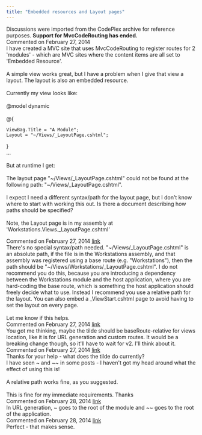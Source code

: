 ```yaml
---
title: "Embedded resources and Layout pages"
---
```

<div class="note">
   Discussions were imported from the CodePlex archive for reference purposes. <b>Support for MvcCodeRouting has ended.</b></div>
<div id="post1215518" class="discussion-comment op">
   <div class="discussion-header">Commented on 
      <time datetime="2014-02-27T01:47:01.973-08:00" title="2014-02-27T01:47:01.973-08:00">February 27, 2014</time>
   </div>
   <div class="discussion-message">I have created a MVC site that uses MvcCodeRouting to register routes for 2 'modules' - which are MVC sites where the content items are all set to 'Embedded Resource'. <br />
<br />
A simple view works great, but I have a problem when I give that view a layout. The layout is also an embedded resource.<br />
<br />
Currently my view looks like:<br />
<br />
@model dynamic<br />
<br />
@{<br />
<pre><code>ViewBag.Title = &quot;A Module&quot;;
Layout = &quot;~/Views/_LayoutPage.cshtml&quot;;</code></pre>

}<br />
...<br />
<br />
But at runtime I get:<br />
<br />
The layout page &quot;~/Views/_LayoutPage.cshtml&quot; could not be found at the following path: &quot;~/Views/_LayoutPage.cshtml&quot;.<br />
<br />
I expect I need a different syntax/path for the layout page, but I don't know where to start with working this out. Is there a document describing how paths should be specified?<br />
<br />
Note, the Layout page is in my assembly at 'Workstations.Views._LayoutPage.cshtml'<br />
</div>
</div>
<div id="post1215690" class="discussion-comment">
   <div class="discussion-header">Commented on 
      <time datetime="2014-02-27T08:09:12.26-08:00" title="2014-02-27T08:09:12.26-08:00">February 27, 2014</time> <a href="#post1215690" class="post-link">link</a></div>
   <div class="discussion-message">There's no special syntax/path needed. &quot;~/Views/_LayoutPage.cshtml&quot; is an absolute path, if the file is in the Workstations assembly, and that assembly was registered using a base route (e.g. &quot;Workstations&quot;), then the path should be &quot;~/Views/Workstations/_LayoutPage.cshtml&quot;. I do not recommend you do this, because you are introducing a dependency between the Workstations module and the host application, where you are hard-coding the base route, which is something the host application should freely decide what to use. Instead I recommend you use a relative path for the layout. You can also embed a _ViewStart.cshtml page to avoid having to set the layout on every page.<br />
<br />
Let me know if this helps.<br />
</div>
</div>
<div id="post1215745" class="discussion-comment">
   <div class="discussion-header">Commented on 
      <time datetime="2014-02-27T10:19:51.17-08:00" title="2014-02-27T10:19:51.17-08:00">February 27, 2014</time> <a href="#post1215745" class="post-link">link</a></div>
   <div class="discussion-message">You got me thinking, maybe the tilde should be baseRoute-relative for views location, like it is for URL generation and custom routes. It would be a breaking change though, so it'll have to wait for v2. I'll think about it.<br />
</div>
</div>
<div id="post1215967" class="discussion-comment marked-as-answer">
   <div class="discussion-header">Commented on 
      <time datetime="2014-02-27T23:39:59.1-08:00" title="2014-02-27T23:39:59.1-08:00">February 27, 2014</time> <a href="#post1215967" class="post-link">link</a></div>
   <div class="discussion-message">Thanks for your help - what does the tilde do currently? <br />
I have seen ~ and ~~ in some posts - I haven't got my head around what the effect of using this is!<br />
<br />
A relative path works fine, as you suggested. <br />
<br />
This is fine for my immediate requirements. Thanks<br />
</div>
</div>
<div id="post1216120" class="discussion-comment">
   <div class="discussion-header">Commented on 
      <time datetime="2014-02-28T06:21:13.597-08:00" title="2014-02-28T06:21:13.597-08:00">February 28, 2014</time> <a href="#post1216120" class="post-link">link</a></div>
   <div class="discussion-message">In URL generation, ~ goes to the root of the module and ~~ goes to the root of the application.<br />
</div>
</div>
<div id="post1216121" class="discussion-comment">
   <div class="discussion-header">Commented on 
      <time datetime="2014-02-28T06:22:15.9-08:00" title="2014-02-28T06:22:15.9-08:00">February 28, 2014</time> <a href="#post1216121" class="post-link">link</a></div>
   <div class="discussion-message">Perfect - that makes sense.<br />
</div>
</div>